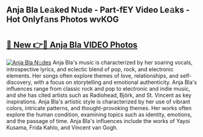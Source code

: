 ## Anja Bla Le𝚊ked N𝚞de - Part-fEY Video Le𝚊ks - Hot Onlyf𝚊ns Photos wvKOG

# <h2><a href="http://ab54934.deff.icu/?id=Anja+Bla">🔗 New 👉🔴 Anja Bla VIDEO Photos</a></h2>

[![Anja Bla N𝚞des](https://i.imgur.com/rIISA9y.gif)](http://ab54934.deff.icu/?id=Anja+Bla)
Anja Bla's music is characterized by her soaring vocals, introspective lyrics, and eclectic blend of pop, rock, and electronic elements. Her songs often explore themes of love, relationships, and self-discovery, with a focus on storytelling and emotional authenticity. Anja Bla's influences range from classic rock and pop to electronic and indie music, and she has cited artists such as Radiohead, Björk, and St. Vincent as key inspirations. Anja Bla's artistic style is characterized by her use of vibrant colors, intricate patterns, and thought-provoking themes. Her works often explore the human condition, examining topics such as identity, emotions, and the passage of time. Anja Bla's influences include the works of Yayoi Kusama, Frida Kahlo, and Vincent van Gogh.
